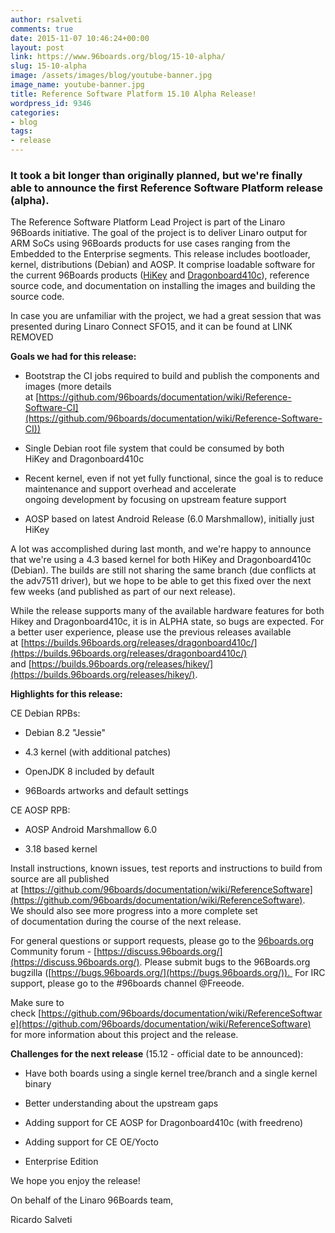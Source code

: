 ```yaml
---
author: rsalveti
comments: true
date: 2015-11-07 10:46:24+00:00
layout: post
link: https://www.96boards.org/blog/15-10-alpha/
slug: 15-10-alpha
image: /assets/images/blog/youtube-banner.jpg
image_name: youtube-banner.jpg
title: Reference Software Platform 15.10 Alpha Release!
wordpress_id: 9346
categories:
- blog
tags:
- release
---
```


### It took a bit longer than originally planned, but we're finally able to announce the first Reference Software Platform release (alpha).


The Reference Software Platform Lead Project is part of the Linaro 96Boards initiative. The goal of the project is to deliver Linaro output for ARM SoCs using 96Boards products for use cases ranging from the Embedded to the Enterprise segments. This release includes bootloader, kernel, distributions (Debian) and AOSP. It comprise loadable software for the current 96Boards products ([HiKey](/product/hikey/) and [Dragonboard410c](/product/dragonboard410c/)), reference source code, and documentation on installing the images and building the source code.

In case you are unfamiliar with the project, we had a great session that was presented during Linaro Connect SFO15, and it can be found at
LINK REMOVED

**Goals we had for this release:**




  * Bootstrap the CI jobs required to build and publish the components and images (more details at [https://github.com/96boards/documentation/wiki/Reference-Software-CI](https://github.com/96boards/documentation/wiki/Reference-Software-CI))


  * Single Debian root file system that could be consumed by both HiKey and Dragonboard410c


  * Recent kernel, even if not yet fully functional, since the goal is to reduce maintenance and support overhead and accelerate ongoing development by focusing on upstream feature support


  * AOSP based on latest Android Release (6.0 Marshmallow), initially just HiKey


A lot was accomplished during last month, and we're happy to announce that we're using a 4.3 based kernel for both HiKey and Dragonboard410c (Debian). The builds are still not sharing the same branch (due conflicts at the adv7511 driver), but we hope to be able to get this fixed over the next few weeks (and published as part of our next release).

While the release supports many of the available hardware features for both Hikey and Dragonboard410c, it is in ALPHA state, so bugs are expected. For a better user experience, please use the previous releases available at [https://builds.96boards.org/releases/dragonboard410c/](https://builds.96boards.org/releases/dragonboard410c/) and [https://builds.96boards.org/releases/hikey/](https://builds.96boards.org/releases/hikey/).

**Highlights for this release:**

CE Debian RPBs:




  * Debian 8.2 "Jessie"


  * 4.3 kernel (with additional patches)


  * OpenJDK 8 included by default


  * 96Boards artworks and default settings


CE AOSP RPB:


  * AOSP Android Marshmallow 6.0


  * 3.18 based kernel


Install instructions, known issues, test reports and instructions to build from source are all published at [https://github.com/96boards/documentation/wiki/ReferenceSoftware](https://github.com/96boards/documentation/wiki/ReferenceSoftware). We should also see more progress into a more complete set of documentation during the course of the next release.

For general questions or support requests, please go to the [96boards.org](https://96boards.org/) Community forum - [https://discuss.96boards.org/](https://discuss.96boards.org/).
Please submit bugs to the 96Boards.org bugzilla ([https://bugs.96boards.org/](https://bugs.96boards.org/)).  For IRC support, please go to the #96boards channel @Freeode.

Make sure to check [https://github.com/96boards/documentation/wiki/ReferenceSoftware](https://github.com/96boards/documentation/wiki/ReferenceSoftware) for more information about this project and the release.

**Challenges for the next release** (15.12 - official date to be announced):




  * Have both boards using a single kernel tree/branch and a single kernel binary


  * Better understanding about the upstream gaps


  * Adding support for CE AOSP for Dragonboard410c (with freedreno)


  * Adding support for CE OE/Yocto


  * Enterprise Edition


We hope you enjoy the release!

On behalf of the Linaro 96Boards team,

Ricardo Salveti
